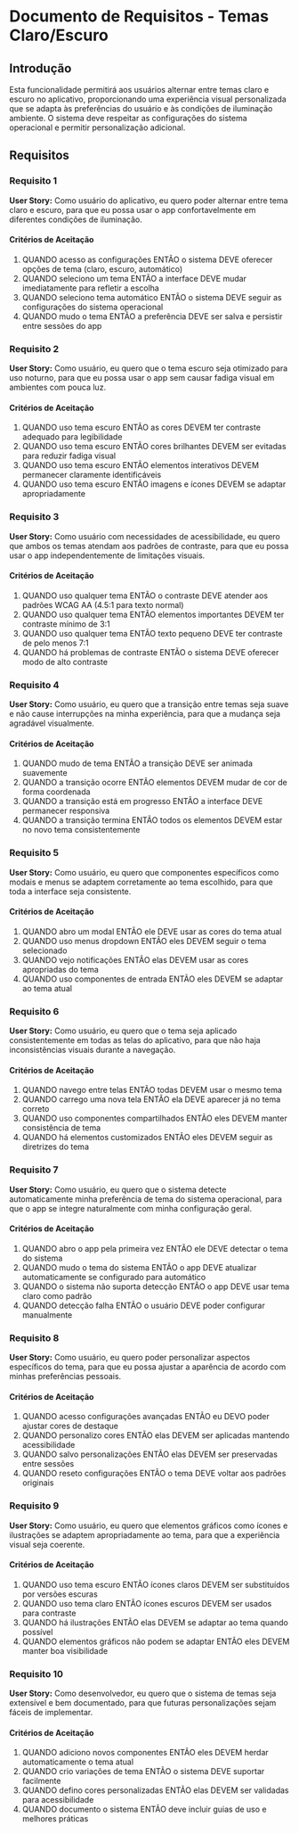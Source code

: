 # Documento de Requisitos - Temas Claro/Escuro

## Introdução

Esta funcionalidade permitirá aos usuários alternar entre temas claro e escuro no aplicativo, proporcionando uma experiência visual personalizada que se adapta às preferências do usuário e às condições de iluminação ambiente. O sistema deve respeitar as configurações do sistema operacional e permitir personalização adicional.

## Requisitos

### Requisito 1

**User Story:** Como usuário do aplicativo, eu quero poder alternar entre tema claro e escuro, para que eu possa usar o app confortavelmente em diferentes condições de iluminação.

#### Critérios de Aceitação

1. QUANDO acesso as configurações ENTÃO o sistema DEVE oferecer opções de tema (claro, escuro, automático)
2. QUANDO seleciono um tema ENTÃO a interface DEVE mudar imediatamente para refletir a escolha
3. QUANDO seleciono tema automático ENTÃO o sistema DEVE seguir as configurações do sistema operacional
4. QUANDO mudo o tema ENTÃO a preferência DEVE ser salva e persistir entre sessões do app

### Requisito 2

**User Story:** Como usuário, eu quero que o tema escuro seja otimizado para uso noturno, para que eu possa usar o app sem causar fadiga visual em ambientes com pouca luz.

#### Critérios de Aceitação

1. QUANDO uso tema escuro ENTÃO as cores DEVEM ter contraste adequado para legibilidade
2. QUANDO uso tema escuro ENTÃO cores brilhantes DEVEM ser evitadas para reduzir fadiga visual
3. QUANDO uso tema escuro ENTÃO elementos interativos DEVEM permanecer claramente identificáveis
4. QUANDO uso tema escuro ENTÃO imagens e ícones DEVEM se adaptar apropriadamente

### Requisito 3

**User Story:** Como usuário com necessidades de acessibilidade, eu quero que ambos os temas atendam aos padrões de contraste, para que eu possa usar o app independentemente de limitações visuais.

#### Critérios de Aceitação

1. QUANDO uso qualquer tema ENTÃO o contraste DEVE atender aos padrões WCAG AA (4.5:1 para texto normal)
2. QUANDO uso qualquer tema ENTÃO elementos importantes DEVEM ter contraste mínimo de 3:1
3. QUANDO uso qualquer tema ENTÃO texto pequeno DEVE ter contraste de pelo menos 7:1
4. QUANDO há problemas de contraste ENTÃO o sistema DEVE oferecer modo de alto contraste

### Requisito 4

**User Story:** Como usuário, eu quero que a transição entre temas seja suave e não cause interrupções na minha experiência, para que a mudança seja agradável visualmente.

#### Critérios de Aceitação

1. QUANDO mudo de tema ENTÃO a transição DEVE ser animada suavemente
2. QUANDO a transição ocorre ENTÃO elementos DEVEM mudar de cor de forma coordenada
3. QUANDO a transição está em progresso ENTÃO a interface DEVE permanecer responsiva
4. QUANDO a transição termina ENTÃO todos os elementos DEVEM estar no novo tema consistentemente

### Requisito 5

**User Story:** Como usuário, eu quero que componentes específicos como modais e menus se adaptem corretamente ao tema escolhido, para que toda a interface seja consistente.

#### Critérios de Aceitação

1. QUANDO abro um modal ENTÃO ele DEVE usar as cores do tema atual
2. QUANDO uso menus dropdown ENTÃO eles DEVEM seguir o tema selecionado
3. QUANDO vejo notificações ENTÃO elas DEVEM usar as cores apropriadas do tema
4. QUANDO uso componentes de entrada ENTÃO eles DEVEM se adaptar ao tema atual

### Requisito 6

**User Story:** Como usuário, eu quero que o tema seja aplicado consistentemente em todas as telas do aplicativo, para que não haja inconsistências visuais durante a navegação.

#### Critérios de Aceitação

1. QUANDO navego entre telas ENTÃO todas DEVEM usar o mesmo tema
2. QUANDO carrego uma nova tela ENTÃO ela DEVE aparecer já no tema correto
3. QUANDO uso componentes compartilhados ENTÃO eles DEVEM manter consistência de tema
4. QUANDO há elementos customizados ENTÃO eles DEVEM seguir as diretrizes do tema

### Requisito 7

**User Story:** Como usuário, eu quero que o sistema detecte automaticamente minha preferência de tema do sistema operacional, para que o app se integre naturalmente com minha configuração geral.

#### Critérios de Aceitação

1. QUANDO abro o app pela primeira vez ENTÃO ele DEVE detectar o tema do sistema
2. QUANDO mudo o tema do sistema ENTÃO o app DEVE atualizar automaticamente se configurado para automático
3. QUANDO o sistema não suporta detecção ENTÃO o app DEVE usar tema claro como padrão
4. QUANDO detecção falha ENTÃO o usuário DEVE poder configurar manualmente

### Requisito 8

**User Story:** Como usuário, eu quero poder personalizar aspectos específicos do tema, para que eu possa ajustar a aparência de acordo com minhas preferências pessoais.

#### Critérios de Aceitação

1. QUANDO acesso configurações avançadas ENTÃO eu DEVO poder ajustar cores de destaque
2. QUANDO personalizo cores ENTÃO elas DEVEM ser aplicadas mantendo acessibilidade
3. QUANDO salvo personalizações ENTÃO elas DEVEM ser preservadas entre sessões
4. QUANDO reseto configurações ENTÃO o tema DEVE voltar aos padrões originais

### Requisito 9

**User Story:** Como usuário, eu quero que elementos gráficos como ícones e ilustrações se adaptem apropriadamente ao tema, para que a experiência visual seja coerente.

#### Critérios de Aceitação

1. QUANDO uso tema escuro ENTÃO ícones claros DEVEM ser substituídos por versões escuras
2. QUANDO uso tema claro ENTÃO ícones escuros DEVEM ser usados para contraste
3. QUANDO há ilustrações ENTÃO elas DEVEM se adaptar ao tema quando possível
4. QUANDO elementos gráficos não podem se adaptar ENTÃO eles DEVEM manter boa visibilidade

### Requisito 10

**User Story:** Como desenvolvedor, eu quero que o sistema de temas seja extensível e bem documentado, para que futuras personalizações sejam fáceis de implementar.

#### Critérios de Aceitação

1. QUANDO adiciono novos componentes ENTÃO eles DEVEM herdar automaticamente o tema atual
2. QUANDO crio variações de tema ENTÃO o sistema DEVE suportar facilmente
3. QUANDO defino cores personalizadas ENTÃO elas DEVEM ser validadas para acessibilidade
4. QUANDO documento o sistema ENTÃO deve incluir guias de uso e melhores práticas